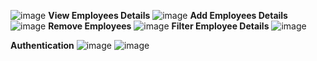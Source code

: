 ![image](https://github.com/HARSHVARDHAN-BARETH/OMS/assets/137777618/6822dbd3-34a0-4079-9bf7-df0b90bb8160)
**View Employees Details**
![image](https://github.com/HARSHVARDHAN-BARETH/OMS/assets/137777618/db809fa4-383e-4f27-9640-89df09bc8a14)
**Add Employees Details**
![image](https://github.com/HARSHVARDHAN-BARETH/OMS/assets/137777618/dbacab2d-c1d5-4042-91c7-ba02fe734396)
**Remove Employees**
![image](https://github.com/HARSHVARDHAN-BARETH/OMS/assets/137777618/9edc2c66-03eb-45f5-9855-8782d57255e9)
**Filter Employee Details**
![image](https://github.com/HARSHVARDHAN-BARETH/OMS/assets/137777618/c12af407-d3ab-42bb-a514-6956e78e70d6)

**Authentication**
![image](https://github.com/HARSHVARDHAN-BARETH/OMS/assets/137777618/50c97e19-f70a-443b-8bb8-972a7ed000ea)
![image](https://github.com/HARSHVARDHAN-BARETH/OMS/assets/137777618/0c28753a-463d-47a3-9253-d8d40abb8702)
